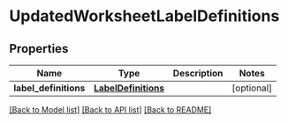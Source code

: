 # UpdatedWorksheetLabelDefinitions

## Properties
Name | Type | Description | Notes
------------ | ------------- | ------------- | -------------
**label_definitions** | [**LabelDefinitions**](LabelDefinitions.md) |  | [optional] 

[[Back to Model list]](../README.md#documentation-for-models) [[Back to API list]](../README.md#documentation-for-api-endpoints) [[Back to README]](../README.md)


